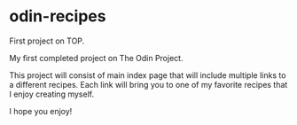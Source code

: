 # odin-recipes
First project on TOP.

My first completed project on The Odin Project.

This project will consist of main index page that will include multiple links to a different recipes.
Each link will bring you to one of my favorite recipes that I enjoy creating myself.


I hope you enjoy!
